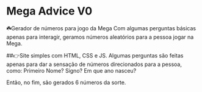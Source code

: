 # Mega Advice V0
☘️Gerador de números para jogo da Mega
Com algumas perguntas básicas apenas para interagir, geramos números aleatórios para a pessoa jogar na Mega.

##👉Site simples com HTML, CSS e JS.
Algumas perguntas são feitas apenas para dar a sensação de números direcionados para a pessoa, como: 
Primeiro Nome?
Signo?
Em que ano nasceu?

Então, no fim, são gerados 6 números da sorte.
